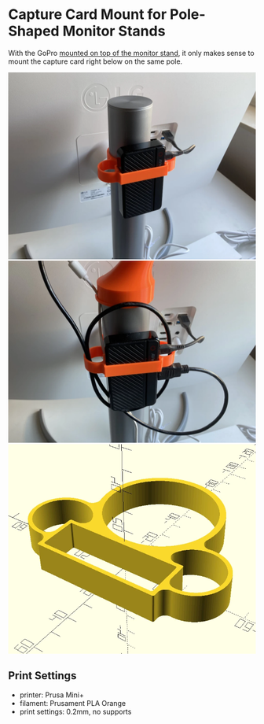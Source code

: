 # Capture Card Mount for Pole-Shaped Monitor Stands
With the GoPro [mounted on top of the monitor stand](../gopro_monitor_pole_mount/), it only makes sense to mount the capture card right below on the same pole.

![](docs/printed01.webp)
![](docs/printed02.webp)
![](docs/preview.webp)

## Print Settings
* printer: Prusa Mini+
* filament: Prusament PLA Orange
* print settings: 0.2mm, no supports

